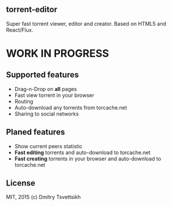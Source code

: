 ## torrent-editor

Super fast torrent viewer, editor and creator. Based on HTML5 and React/Flux.

# WORK IN PROGRESS

## Supported features

* Drag-n-Drop on **all** pages
* Fast view torrent in your browser
* Routing
* Auto-download any torrents from torcache.net
* Sharing to social networks

## Planed features

* Show current peers statistic
* **Fast editing** torrents and auto-download to torcache.net
* **Fast creating** torrents in your browser and auto-download to torcache.net

## License
MIT, 2015 (c) Dmitry Tsvettsikh